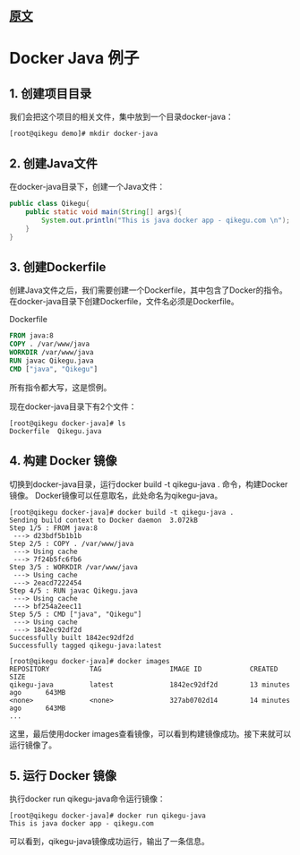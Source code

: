 ## [原文](https://www.qikegu.com/docs/3033)

# Docker Java 例子

## 1. 创建项目目录
我们会把这个项目的相关文件，集中放到一个目录docker-java：
```shell script
[root@qikegu demo]# mkdir docker-java
```

## 2. 创建Java文件
在docker-java目录下，创建一个Java文件：
```java
public class Qikegu{
    public static void main(String[] args){
        System.out.println("This is java docker app - qikegu.com \n");
    }
}
```

## 3. 创建Dockerfile
创建Java文件之后，我们需要创建一个Dockerfile，其中包含了Docker的指令。
在docker-java目录下创建Dockerfile，文件名必须是Dockerfile。

Dockerfile
```dockerfile
FROM java:8
COPY . /var/www/java
WORKDIR /var/www/java
RUN javac Qikegu.java
CMD ["java", "Qikegu"]
```
所有指令都大写，这是惯例。

现在docker-java目录下有2个文件：
```shell script
[root@qikegu docker-java]# ls
Dockerfile  Qikegu.java
```

## 4. 构建 Docker 镜像
切换到docker-java目录，运行docker build -t qikegu-java . 命令，构建Docker镜像。
Docker镜像可以任意取名，此处命名为qikegu-java。
```shell script
[root@qikegu docker-java]# docker build -t qikegu-java .
Sending build context to Docker daemon  3.072kB
Step 1/5 : FROM java:8
 ---> d23bdf5b1b1b
Step 2/5 : COPY . /var/www/java
 ---> Using cache
 ---> 7f24b5fc6fb6
Step 3/5 : WORKDIR /var/www/java
 ---> Using cache
 ---> 2eacd7222454
Step 4/5 : RUN javac Qikegu.java
 ---> Using cache
 ---> bf254a2eec11
Step 5/5 : CMD ["java", "Qikegu"]
 ---> Using cache
 ---> 1842ec92df2d
Successfully built 1842ec92df2d
Successfully tagged qikegu-java:latest
```
```shell script
[root@qikegu docker-java]# docker images
REPOSITORY          TAG                 IMAGE ID            CREATED             SIZE
qikegu-java         latest              1842ec92df2d        13 minutes ago      643MB
<none>              <none>              327ab0702d14        14 minutes ago      643MB
...
```
这里，最后使用docker images查看镜像，可以看到构建镜像成功。接下来就可以运行镜像了。

## 5. 运行 Docker 镜像
执行docker run qikegu-java命令运行镜像：
```shell script
[root@qikegu docker-java]# docker run qikegu-java
This is java docker app - qikegu.com
```
可以看到，qikegu-java镜像成功运行，输出了一条信息。